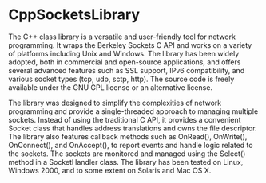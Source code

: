 # CppSocketsLibrary

The C++ class library is a versatile and user-friendly tool for network programming. It wraps the Berkeley Sockets C API and works on a variety of platforms including Unix and Windows. The library has been widely adopted, both in commercial and open-source applications, and offers several advanced features such as SSL support, IPv6 compatibility, and various socket types (tcp, udp, sctp, http). The source code is freely available under the GNU GPL license or an alternative license.

The library was designed to simplify the complexities of network programming and provide a single-threaded approach to managing multiple sockets. Instead of using the traditional C API, it provides a convenient Socket class that handles address translations and owns the file descriptor. The library also features callback methods such as OnRead(), OnWrite(), OnConnect(), and OnAccept(), to report events and handle logic related to the sockets. The sockets are monitored and managed using the Select() method in a SocketHandler class. The library has been tested on Linux, Windows 2000, and to some extent on Solaris and Mac OS X.
